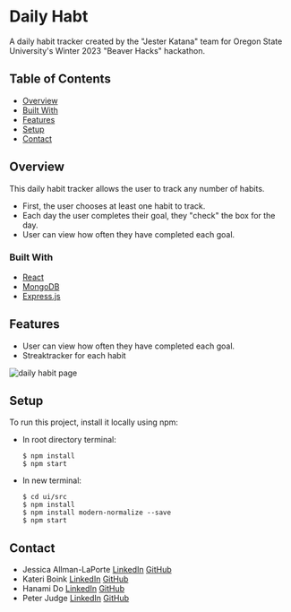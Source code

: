 # Daily Habt

A daily habit tracker created by the "Jester Katana" team for Oregon State University's Winter 2023 "Beaver Hacks" hackathon.

## Table of Contents

- [Overview](#overview)
- [Built With](#built-with)
- [Features](#features)
- [Setup](#setup)
- [Contact](#contact)
<!-- - [Acknowledgements](#acknowledgements) -->

## Overview

<!-- TODO: 

    - Provide general information about your project here.
    - What problem does it (intend to) solve?
    - What is the purpose of your project?
    - Why did you undertake it?
    - Add a screenshot of the live project
    - Link to demo
 -->
 This daily habit tracker allows the user to track any number of habits. 
 - First, the user chooses at least one habit to track. 
 - Each day the user completes their goal, they "check" the box for the day. 
 - User can view how often they have completed each goal. 

### Built With

<!-- TODO: List any MAJOR libraries/frameworks (e.g. React, Tailwind) with links to their homepages. -->
- [React](https://reactjs.org/)
- [MongoDB](https://www.mongodb.com/)
- [Express.js](https://expressjs.com/)

## Features

<!-- TODO: List what specific 'user problems' that this application solves. -->
 - User can view how often they have completed each goal. 
 - Streaktracker for each habit

<img src="https://imgur.com/3Uo3rBv" alt="daily habit page" title="Page">
 
## Setup

To run this project, install it locally using npm:
- In root directory terminal:
    ```
    $ npm install
    $ npm start
    ```
- In new terminal:
    ```
    $ cd ui/src
    $ npm install
    $ npm install modern-normalize --save
    $ npm start
    ```

## Contact

<!-- TODO: Include icons and links to your RELEVANT, PROFESSIONAL 'DEV-ORIENTED' social media. -->
- Jessica Allman-LaPorte [LinkedIn](https://www.linkedin.com/in/jessa-l/) [GitHub](https://github.com/JessA-L)
- Kateri Boink [LinkedIn](https://www.linkedin.com/in/kateribb/) [GitHub](https://https://github.com/katerib)
- Hanami Do [LinkedIn](https://www.linkedin.com/in/hanami-do-a25678184/) [GitHub](https://github.com/hanamilktea) 
- Peter Judge [LinkedIn](https://www.linkedin.com/in/peterjudge1/) [GitHub](https://github.com/pjudge65)


<!-- ## Acknowledgements -->

<!-- TODO: List any blog posts, tutorials or plugins that you may have used to complete the project. Only list those that had a significant impact. Obviously, we all 'Google' stuff while working on our things, but maybe something in particular stood out as a 'major contributor' to your skill set for this project. -->
